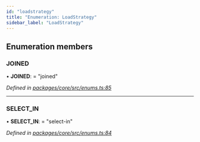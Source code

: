 ```yaml
---
id: "loadstrategy"
title: "Enumeration: LoadStrategy"
sidebar_label: "LoadStrategy"
---
```


## Enumeration members

### JOINED

•  **JOINED**:  = "joined"

*Defined in [packages/core/src/enums.ts:85](https://github.com/mikro-orm/mikro-orm/blob/d945b8a11/packages/core/src/enums.ts#L85)*

___

### SELECT\_IN

•  **SELECT\_IN**:  = "select-in"

*Defined in [packages/core/src/enums.ts:84](https://github.com/mikro-orm/mikro-orm/blob/d945b8a11/packages/core/src/enums.ts#L84)*
